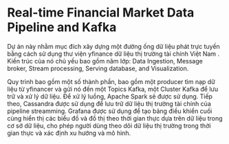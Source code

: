 # Real-time Financial Market Data Pipeline and Kafka

Dự án này nhằm mục đích xây dựng một đường ống dữ liệu phát trực tuyến bằng cách sử dụng thư viện yfinance dữ liệu thị trường tài chính Việt Nam . Kiến trúc của nó chủ yếu bao gồm năm lớp:  Data Ingestion, Message broker, Stream processing, Serving database, and Visualization. 

Quy trình bao gồm một số thành phần, bao gồm một producer tìm nạp dữ liệu từ yfinancer và gửi nó đến một Topics Kafka, một Cluster Kafka để lưu trữ và xử lý dữ liệu. Để xử lý luồng, Apache Spark sẽ được sử dụng. Tiếp theo, Cassandra được sử dụng để lưu trữ dữ liệu thị trường tài chính của pipeline streamming. Grafana được sử dụng để tạo bảng điều khiển cuối cùng hiển thị các biểu đồ và đồ thị theo thời gian thực dựa trên dữ liệu trong cơ sở dữ liệu, cho phép người dùng theo dõi dữ liệu thị trường trong thời gian thực và xác định xu hướng và mô hình.
